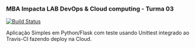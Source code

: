  ### MBA Impacta LAB DevOps & Cloud computing - Turma 03

[![Build Status](https://app.travis-ci.com/Rafyy2102/devopslab.svg?branch=main)](https://app.travis-ci.com/Rafyy2102/devopslab)

Aplicação Simples em Python/Flask com teste usando Unittest integrado ao Travis-CI fazendo deploy na Cloud.